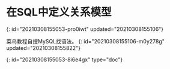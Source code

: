 # 在SQL中定义关系模型
{: id="20210308155053-pro0iwt" updated="20210308155106"}

菜鸟教程自搜MySQL找语法。
{: id="20210308155106-m0y278g" updated="20210308155822"}


{: id="20210308155053-8i6e4gx" type="doc"}
